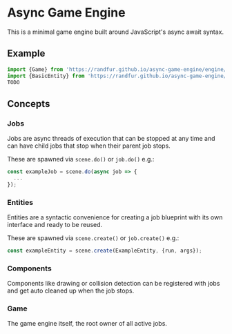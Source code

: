 # Async Game Engine

This is a minimal game engine built around JavaScript's async await syntax.  

## Example

```js
import {Game} from 'https://randfur.github.io/async-game-engine/engine/game.js';
import {BasicEntity} from 'https://randfur.github.io/async-game-engine/presets/basic-entity.js';
TODO
```

## Concepts

### Jobs
Jobs are async threads of execution that can be stopped at any time and can have child jobs that stop when their parent job stops.

These are spawned via `scene.do()` or `job.do()` e.g.:
```js
const exampleJob = scene.do(async job => {
  ...
});
```

### Entities
Entities are a syntactic convenience for creating a job blueprint with its own interface and ready to be reused.

These are spawned via `scene.create()` or `job.create()` e.g.:
```js
const exampleEntity = scene.create(ExampleEntity, {run, args});
```

### Components
Components like drawing or collision detection can be registered with jobs and get auto cleaned up when the job stops.

### Game
The game engine itself, the root owner of all active jobs.

